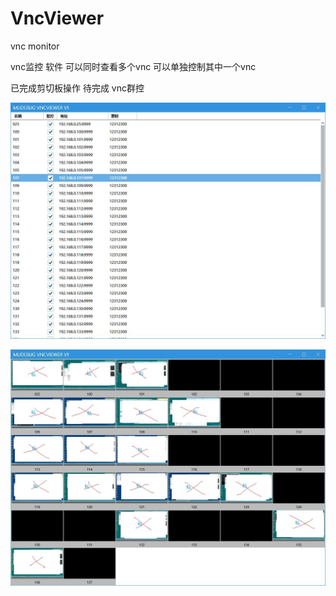 # VncViewer

vnc monitor

vnc监控 软件
可以同时查看多个vnc
可以单独控制其中一个vnc

已完成剪切板操作
待完成 vnc群控


![image](https://github.com/mudebug77/VncViewer/blob/main/1.jpg)

![image](https://github.com/mudebug77/VncViewer/blob/main/2.jpg)
